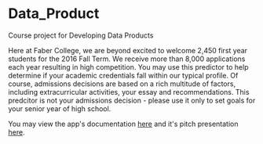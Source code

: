 # Data_Product
Course project for Developing Data Products

Here at Faber College, we are beyond excited to welcome 2,450 first year students for the 2016 Fall Term. We receive more than 8,000 applications each year resulting in high competition. You may use this predictor to help determine if your academic credentials fall within our typical profile. Of course, admissions decisions are based on a rich multitude of factors, including extracurricular activities, your essay and recommendations. This predcitor is not your admissions decision - please use it only to set goals for your senior year of high school.

You may view the app's documentation [here](https://github.com/walkerkq/Data_Product/blob/master/include.Rmd) and it's pitch presentation [here](http://walkerkq.github.io/Data_Product_Presentation/index.html#1).
